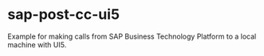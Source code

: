 # sap-post-cc-ui5
Example for making calls from SAP Business Technology Platform to a local machine with UI5.
